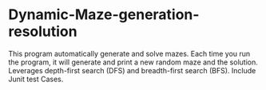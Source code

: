 # Dynamic-Maze-generation-resolution
This program automatically generate and solve mazes. Each time you run the program, it will generate and print a new random maze and the solution. Leverages depth-first search (DFS) and breadth-first search (BFS). Include Junit test Cases.
